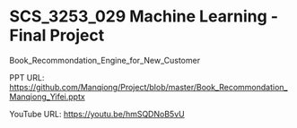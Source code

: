 # SCS_3253_029 Machine Learning - Final Project
Book_Recommondation_Engine_for_New_Customer


PPT URL: https://github.com/Manqiong/Project/blob/master/Book_Recommondation_Manqiong_Yifei.pptx

YouTube URL: https://youtu.be/hmSQDNoB5vU
